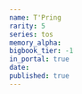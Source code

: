 ```yaml
---
name: T'Pring
rarity: 5
series: tos
memory_alpha:
bigbook_tier: -1
in_portal: true
date:
published: true
---
```



